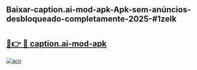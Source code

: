 ## Baixar-caption.ai-mod-apk-Apk-sem-anúncios-desbloqueado-completamente-2025-#1zelk

# <h2><a href="https://ainizakaria.my?title=caption.ai-mod-apk&ref=22M">🔗👉 🔴 caption.ai-mod-apk</a></h2>

[![acn](https://github.com/user-attachments/assets/0f9c940e-d8b0-45ae-aac7-cd30a18b3e1c)](https://ainizakaria.my?title=caption.ai-mod-apk&ref=22M)

